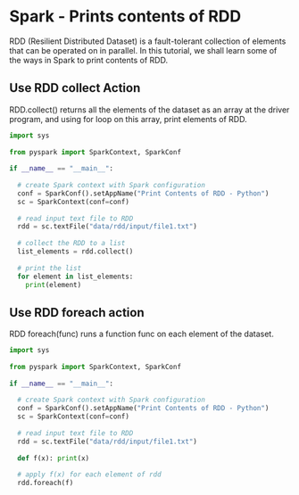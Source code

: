 # Spark - Prints contents of RDD
RDD (Resilient Distributed Dataset) is a fault-tolerant collection of elements that can be operated on in parallel. In this tutorial, we shall learn some of the ways in Spark to print contents of RDD.

## Use RDD collect Action
RDD.collect() returns all the elements of the dataset as an array at the driver program, and using for loop on this array, print elements of RDD.

```python
import sys
 
from pyspark import SparkContext, SparkConf
 
if __name__ == "__main__":
 
  # create Spark context with Spark configuration
  conf = SparkConf().setAppName("Print Contents of RDD - Python")
  sc = SparkContext(conf=conf)
 
  # read input text file to RDD
  rdd = sc.textFile("data/rdd/input/file1.txt")
 
  # collect the RDD to a list
  list_elements = rdd.collect()
 
  # print the list
  for element in list_elements:
    print(element)
```

## Use RDD foreach action
RDD foreach(func) runs a function func on each element of the dataset.

```python
import sys
 
from pyspark import SparkContext, SparkConf
 
if __name__ == "__main__":
 
  # create Spark context with Spark configuration
  conf = SparkConf().setAppName("Print Contents of RDD - Python")
  sc = SparkContext(conf=conf)
 
  # read input text file to RDD
  rdd = sc.textFile("data/rdd/input/file1.txt")
 
  def f(x): print(x)
 
  # apply f(x) for each element of rdd
  rdd.foreach(f)
```
